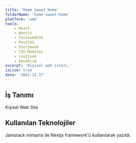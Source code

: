 ```yaml
---
title: 'Home Sweet Home'
folderName: 'home-sweet-home'
platform: 'web'
tools: 
    - React
    - Nextjs
    - TailwindCSS
    - PostCSS
    - Storybook
    - CSS Modules
    - rss2json
    - SendGrid
excerpt: 'Kişisel web sitesi.'
isLive: true
date: '2021-12-17'
---
```


## İş Tanımı

Kişisel Web Site

## Kullanılan Teknolojiler

Jamstack mimarisi ile Nextjs framework'ü kullanılarak yazıldı.